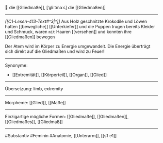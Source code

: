 🔴 die [[Gliedmaße]], [ˈɡliːtmaːs]
die [[Gliedmaßen]]

---

*[[C1-Lesen-413-Text#^3|^]]* Aus Holz geschnitzte Krokodile und Löwen hatten [[bewegliche]] [[Unterkiefer]] und die Puppen trugen bereits Kleider und Schmuck, waren `mit` Haaren [[versehen]] und konnten ihre [[Gliedmaßen]] bewegen

Der Atem wird im Körper zu Energie umgewandelt. Die Energie überträgt sich direkt auf die Gliedmaßen und wird zu Feuer!

---

Synonyme:

- [[Extremität]], [[Körperteil]], [[Organ]], [[Glied]]

---

Übersetzung: limb, extremity

---

Morpheme:
[[Glied]], [[Maße]]

---

Einzigartige mögliche Formen: [[Gliedmaße]], [[Gliedmaßen]], [[Gliedmaßes]], [[Gliedmaß]]

---

#Substantiv #Feminin #Anatomie, [[Unterarm]], [[s1 e1]]
